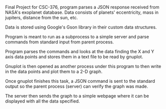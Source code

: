 Final Project for CSC-376, program parses a JSON response received from NASA's exoplanet database.
Data consists of planets' eccentricity, mass in jupiters, distance from the sun, etc.

Data is stored using Google's Gson library in their custom data structures.

Program is meant to run as a subprocess to a simple server and parse commands from standard input from parent process.

Program parses the commands and looks at the data finding the X and Y axis data points and stores them in a text file to be read by gnuplot.

Gnuplot is then opened as another process under this program to then write in the data points and plot them to a 2-D graph.

Once gnuplot finishes this task, a JSON command is sent to the standard output so the parent process (server) can verify the graph was made.

The server then sends the graph to a simple webpage where it can be displayed with all the data specified.

